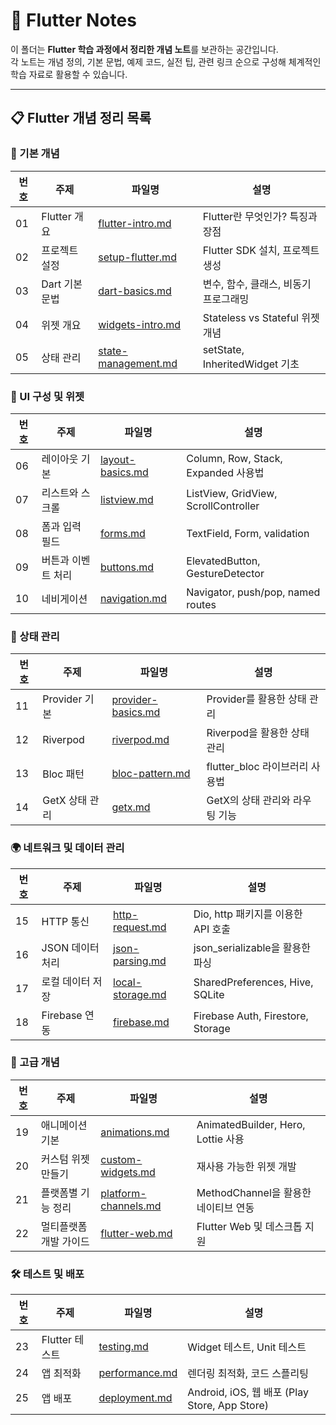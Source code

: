 # 📖 Flutter Notes  

이 폴더는 **Flutter 학습 과정에서 정리한 개념 노트**를 보관하는 공간입니다.  
각 노트는 개념 정의, 기본 문법, 예제 코드, 실전 팁, 관련 링크 순으로 구성해 체계적인 학습 자료로 활용할 수 있습니다.

---

## 📋 Flutter 개념 정리 목록  

### 📌 기본 개념  
| 번호 | 주제 | 파일명 | 설명 |  
|---|---|---|---|  
| 01 | Flutter 개요 | [flutter-intro.md](./flutter-intro.md) | Flutter란 무엇인가? 특징과 장점 |  
| 02 | 프로젝트 설정 | [setup-flutter.md](./setup-flutter.md) | Flutter SDK 설치, 프로젝트 생성 |  
| 03 | Dart 기본 문법 | [dart-basics.md](./dart-basics.md) | 변수, 함수, 클래스, 비동기 프로그래밍 |  
| 04 | 위젯 개요 | [widgets-intro.md](./widgets-intro.md) | Stateless vs Stateful 위젯 개념 |  
| 05 | 상태 관리 | [state-management.md](./state-management.md) | setState, InheritedWidget 기초 |  

### 🔲 UI 구성 및 위젯  
| 번호 | 주제 | 파일명 | 설명 |  
|---|---|---|---|  
| 06 | 레이아웃 기본 | [layout-basics.md](./layout-basics.md) | Column, Row, Stack, Expanded 사용법 |  
| 07 | 리스트와 스크롤 | [listview.md](./listview.md) | ListView, GridView, ScrollController |  
| 08 | 폼과 입력 필드 | [forms.md](./forms.md) | TextField, Form, validation |  
| 09 | 버튼과 이벤트 처리 | [buttons.md](./buttons.md) | ElevatedButton, GestureDetector |  
| 10 | 네비게이션 | [navigation.md](./navigation.md) | Navigator, push/pop, named routes |  

### 🔄 상태 관리  
| 번호 | 주제 | 파일명 | 설명 |  
|---|---|---|---|  
| 11 | Provider 기본 | [provider-basics.md](./provider-basics.md) | Provider를 활용한 상태 관리 |  
| 12 | Riverpod | [riverpod.md](./riverpod.md) | Riverpod을 활용한 상태 관리 |  
| 13 | Bloc 패턴 | [bloc-pattern.md](./bloc-pattern.md) | flutter_bloc 라이브러리 사용법 |  
| 14 | GetX 상태 관리 | [getx.md](./getx.md) | GetX의 상태 관리와 라우팅 기능 |  

### 🌍 네트워크 및 데이터 관리  
| 번호 | 주제 | 파일명 | 설명 |  
|---|---|---|---|  
| 15 | HTTP 통신 | [http-request.md](./http-request.md) | Dio, http 패키지를 이용한 API 호출 |  
| 16 | JSON 데이터 처리 | [json-parsing.md](./json-parsing.md) | json_serializable을 활용한 파싱 |  
| 17 | 로컬 데이터 저장 | [local-storage.md](./local-storage.md) | SharedPreferences, Hive, SQLite |  
| 18 | Firebase 연동 | [firebase.md](./firebase.md) | Firebase Auth, Firestore, Storage |  

### 🚀 고급 개념  
| 번호 | 주제 | 파일명 | 설명 |  
|---|---|---|---|  
| 19 | 애니메이션 기본 | [animations.md](./animations.md) | AnimatedBuilder, Hero, Lottie 사용 |  
| 20 | 커스텀 위젯 만들기 | [custom-widgets.md](./custom-widgets.md) | 재사용 가능한 위젯 개발 |  
| 21 | 플랫폼별 기능 정리 | [platform-channels.md](./platform-channels.md) | MethodChannel을 활용한 네이티브 연동 |  
| 22 | 멀티플랫폼 개발 가이드 | [flutter-web.md](./flutter-web.md) | Flutter Web 및 데스크톱 지원 |  

### 🛠️ 테스트 및 배포  
| 번호 | 주제 | 파일명 | 설명 |  
|---|---|---|---|  
| 23 | Flutter 테스트 | [testing.md](./testing.md) | Widget 테스트, Unit 테스트 |  
| 24 | 앱 최적화 | [performance.md](./performance.md) | 렌더링 최적화, 코드 스플리팅 |  
| 25 | 앱 배포 | [deployment.md](./deployment.md) | Android, iOS, 웹 배포 (Play Store, App Store) |  
